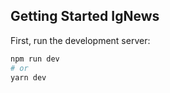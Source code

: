 ## Getting Started IgNews

First, run the development server:

```bash
npm run dev
# or
yarn dev
```

